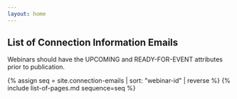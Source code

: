 ```yaml
---
layout: home
---
```

## List of Connection Information Emails

Webinars should have the UPCOMING and READY-FOR-EVENT attributes prior to publication.

{% assign seq = site.connection-emails | sort: "webinar-id" | reverse %}
{% include list-of-pages.md sequence=seq %}
